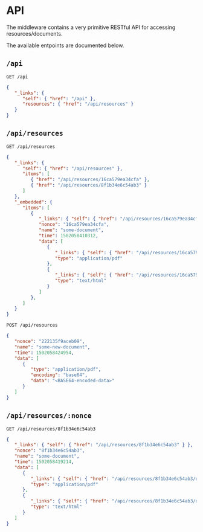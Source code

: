 # API

The middleware contains a very primitive RESTful API for accessing resources/documents.

The available entpoints are documented below.

## `/api`

`GET /api`

```json
{
   "_links": {
      "self": { "href": "/api" },
      "resources": { "href": "/api/resources" }
   }
}
```

## `/api/resources`

`GET /api/resources`

```json
{
   "_links": {
      "self": { "href": "/api/resources" },
      "items": [
         { "href": "/api/resources/16ca579ea34cfa" },
         { "href": "/api/resources/8f1b34e6c54ab3" }
      ]
   },
   "_embedded": {
      "items": [
         {
            "_links": { "self": { "href": "/api/resources/16ca579ea34cfa" } },
            "nonce": "16ca579ea34cfa",
            "name": "some-document",
            "time": 1502058410312,
            "data": [
               {
                  "_links": { "self": { "href": "/api/resources/16ca579ea34cfa/data?type=application%2Fpdf" } },
                  "type": "application/pdf"
               },
               {
                  "_links": { "self": { "href": "/api/resources/16ca579ea34cfa/data?type=text%2Fhtml" } },
                  "type": "text/html"
               }
            ]
         },
      ]
   }
}
```

`POST /api/resources`
```json
{
   "nonce": "222135f9aceb09",
   "name": "some-new-document",
   "time": 1502058424954,
   "data": [
      {
         "type": "application/pdf",
         "encoding": "base64",
         "data": "<BASE64-encoded-data>"
      }
   ]
}
```

## `/api/resources/:nonce`

`GET /api/resources/8f1b34e6c54ab3`

```json
{
   "_links": { "self": { "href": "/api/resources/8f1b34e6c54ab3" } },
   "nonce": "8f1b34e6c54ab3",
   "name": "some-document",
   "time": 1502058419214,
   "data": [
      {
         "_links": { "self": { "href": "/api/resources/8f1b34e6c54ab3/data?type=application%2Fpdf" } },
         "type": "application/pdf"
      },
      {
         "_links": { "self": { "href": "/api/resources/8f1b34e6c54ab3/data?type=text%2Fhtml" } },
         "type": "text/html"
      }
   ]
}
```

